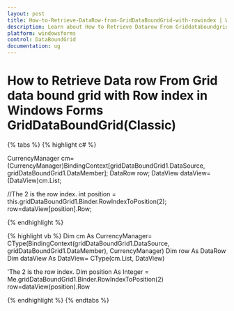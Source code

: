 ```yaml
---
layout: post
title: How-to-Retrieve-DataRow-from-GridDataBoundGrid-with-rowindex | Windows Forms | Syncfusion
description: Learn about How to Retrieve Datarow From Griddataboundgrid with Rowindex support in Syncfusion Windows Forms GridDataBoundGrid(Classic) control and more details.
platform: windowsforms
control: DataBoundGrid
documentation: ug
---
```


# How to Retrieve Data row From Grid data bound grid with Row index in Windows Forms GridDataBoundGrid(Classic)

{% tabs %}
{% highlight c# %}

CurrencyManager cm=(CurrencyManager)BindingContext[gridDataBoundGrid1.DataSource, gridDataBoundGrid1.DataMember]; 
DataRow row;
DataView dataView=(DataView)cm.List;

//The 2 is the row index.
int position = this.gridDataBoundGrid1.Binder.RowIndexToPosition(2);
row=dataView[position].Row;

{% endhighlight %}

{% highlight vb %}
Dim cm As CurrencyManager= CType(BindingContext(gridDataBoundGrid1.DataSource, gridDataBoundGrid1.DataMember), CurrencyManager)
Dim row As DataRow
Dim dataView As DataView= CType(cm.List, DataView)

'The 2 is the row index.
Dim position As Integer = Me.gridDataBoundGrid1.Binder.RowIndexToPosition(2)
row=dataView(position).Row

{% endhighlight %}
{% endtabs %}
